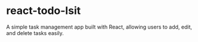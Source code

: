 # react-todo-lsit
A simple task management app built with React, allowing users to add, edit, and delete tasks easily.
